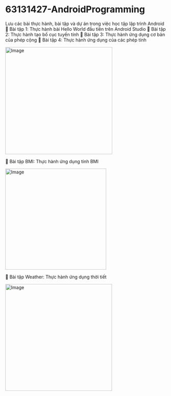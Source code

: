# 63131427-AndroidProgramming
Lưu các bài thực hành, bài tập và dự án trong việc học tập lập trình Android
🎉 Bài tập 1: Thực hành bài Hello World đầu tiên trên Android Studio
🎉 Bài tập 2: Thực hành tạo bố cục tuyến tính
🎉 Bài tập 3: Thực hành ứng dụng cơ bản của phép cộng
🎉 Bài tập 4: Thực hành ứng dụng của các phép tính

<img width="335" alt="Image" src="https://github.com/user-attachments/assets/b36fb411-e9ff-4774-8dbd-a877954ee2a5" />

🧐 Bài tập BMI: Thực hành ứng dụng tính BMI

<img width="316" alt="Image" src="https://github.com/user-attachments/assets/1bfca7d9-70a9-4a36-8c5b-9d0145749280" />

🧐 Bài tập Weather: Thực hành ứng dụng thời tiết

<img width="334" alt="Image" src="https://github.com/user-attachments/assets/48352e7d-59a2-4f4d-baad-0f8f63bcdaae" />
